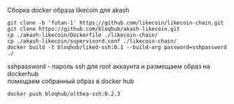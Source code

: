 Сборка docker образа likecoin для akash
```
git clone -b 'fotan-1' https://github.com/likecoin/likecoin-chain.git
git clone https://github.com/bloqhub/akash-likecoin.git
cp ./akash-likecoin/Dockerfile ./likecoin-chain/
cp ./akash-likecoin/supervisord.conf ./likecoin-chain/
docker build -t bloqhub/liked-ssh:0.1 --build-arg password=sshpassword ./
```
sshpassword - пароль ssh для root аккаунта и размещаем образ на dockerhub   
помещаем собранный образ в docker hub
```
docker push bloqhub/althea-ssh:0.2.3
```
